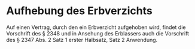 # Aufhebung des Erbverzichts

Auf einen Vertrag, durch den ein Erbverzicht aufgehoben wird, findet die Vorschrift des § 2348 und in Ansehung des Erblassers auch die Vorschrift des § 2347 Abs. 2 Satz 1 erster Halbsatz, Satz 2 Anwendung.